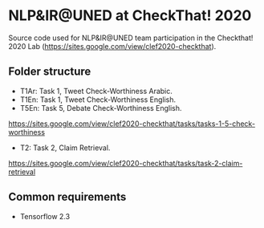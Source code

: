 # NLP&IR@UNED at CheckThat! 2020

Source code used for NLP&IR@UNED team participation in the Checkthat! 2020 Lab (https://sites.google.com/view/clef2020-checkthat).


## Folder structure

- T1Ar: Task 1, Tweet Check-Worthiness Arabic.
- T1En: Task 1, Tweet Check-Worthiness English.
- T5En: Task 5, Debate Check-Worthiness English.

https://sites.google.com/view/clef2020-checkthat/tasks/tasks-1-5-check-worthiness


- T2: Task 2, Claim Retrieval.

https://sites.google.com/view/clef2020-checkthat/tasks/task-2-claim-retrieval

## Common requirements

- Tensorflow 2.3
